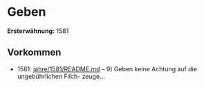 # Geben

**Ersterwähnung:** 1581

## Vorkommen
- 1581: [jahre/1581/README.md](../jahre/1581/README.md) – 9) Geben keine Achtung auf die ungebührlichen Fiſch-
zeuge...
